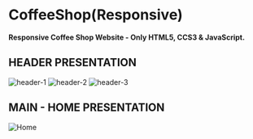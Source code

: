 # CoffeeShop(Responsive)

**Responsive Coffee Shop Website - Only HTML5, CCS3 &amp; JavaScript.**



## HEADER PRESENTATION

<img src="https://i.postimg.cc/g0vR8FXC/header1.jpg" alt="header-1"></img>
<img src="https://i.postimg.cc/CL5fxfFn/header2.jpg" alt="header-2"></img>
<img src="https://i.postimg.cc/25Q1KQxM/header3.jpg" alt="header-3"></img>

## MAIN - HOME PRESENTATION

<img src="https://i.postimg.cc/PJDfCZqT/home-main.jpg" alt="Home"></img>
